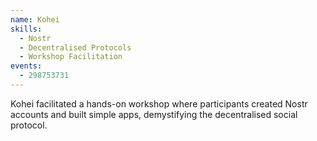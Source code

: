 ```yaml
---
name: Kohei
skills:
  - Nostr
  - Decentralised Protocols
  - Workshop Facilitation
events:
  - 298753731
---
```


Kohei facilitated a hands-on workshop where participants created Nostr accounts and built simple apps, demystifying the decentralised social protocol.
